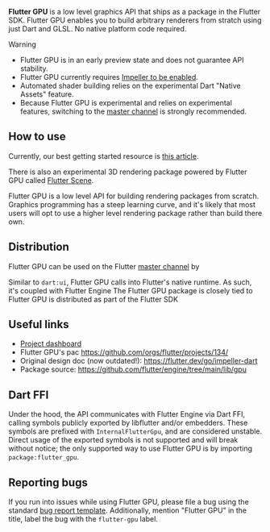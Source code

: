 **Flutter GPU** is a low level graphics API that ships as a package in the Flutter SDK. Flutter GPU enables you to build arbitrary renderers from stratch using just Dart and GLSL. No native platform code required.

> [!Warning]
> - Flutter GPU is in an early preview state and does not guarantee API stability.
> - Flutter GPU currently requires [Impeller to be enabled](https://docs.flutter.dev/perf/impeller#availability).
> - Automated shader building relies on the experimental Dart "Native Assets" feature.
> - Because Flutter GPU is experimental and relies on experimental features, switching to the [master channel](https://docs.flutter.dev/release/upgrade#other-channels) is strongly recommended.

## How to use

Currently, our best getting started resource is [this article](https://medium.com/flutter/getting-started-with-flutter-gpu-f33d497b7c11).

There is also an experimental 3D rendering package powered by Flutter GPU called [Flutter Scene](https://pub.dev/packages/flutter_scene).

Flutter GPU is a low level API for building rendering packages from scratch. Graphics programming has a steep learning curve, and it's likely that most users will opt to use a higher level rendering package rather than build there own.

## Distribution

Flutter GPU can be used on the Flutter [master channel](https://docs.flutter.dev/release/upgrade#other-channels) by 

Similar to `dart:ui`, Flutter GPU calls into Flutter's native runtime. As such, it's coupled with Flutter Engine The Flutter GPU package is closely tied to  Flutter GPU is distributed as part of the Flutter SDK

## Useful links

- [Project dashboard](https://github.com/orgs/flutter/projects/134/views/1)
- Flutter GPU's pac https://github.com/orgs/flutter/projects/134/
- Original design doc (now outdated!): https://flutter.dev/go/impeller-dart
- Package source: https://github.com/flutter/engine/tree/main/lib/gpu

## Dart FFI

Under the hood, the API communicates with Flutter Engine via Dart FFI, calling symbols publicly exported by libflutter and/or embedders. These symbols are prefixed with `InternalFlutterGpu`, and are considered unstable. Direct usage of the exported symbols is not supported and will break without notice; the only supported way to use Flutter GPU is by importing `package:flutter_gpu`.

## Reporting bugs

If you run into issues while using Flutter GPU, please file a bug using the standard [bug report template](https://github.com/flutter/flutter/issues/new?template=2_bug.yml). Additionally, mention "Flutter GPU" in the title, label the bug with the `flutter-gpu` label.
